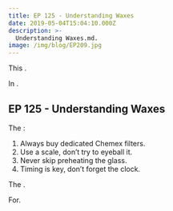 ```yaml
---
title: EP 125 - Understanding Waxes
date: 2019-05-04T15:04:10.000Z
description: >-
  Understanding Waxes.md.
image: /img/blog/EP209.jpg
---
```


This .

In .

## EP 125 - Understanding Waxes

The :

1. Always buy dedicated Chemex filters.
2. Use a scale, don’t try to eyeball it.
3. Never skip preheating the glass.
4. Timing is key, don’t forget the clock.

The .

For.
